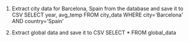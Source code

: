 1. Extract city data for Barcelona, Spain from the database and save it to CSV
SELECT year, avg_temp
FROM city_data
WHERE city='Barcelona' AND country='Spain'

2. Extract global data and save it to CSV
SELECT *
FROM global_data

